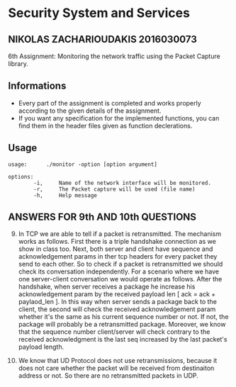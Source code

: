 # Security System and Services

## NIKOLAS ZACHARIOUDAKIS 2016030073

6th Assignment: Monitoring the network traffic using the Packet Capture library.

## Informations

* Every part of the assignment is completed and works properly according to the given details of the assignment.
* If you want any specification for the implemented functions, you can find them in the header files given as function declerations.

## Usage

```text
usage:      ./monitor -option [option argument]

options:
        -i,     Name of the network interface will be monitored.
        -r,     The Packet capture will be used (file name)
        -h,     Help message

```

## ANSWERS FOR 9th AND 10th QUESTIONS

9. In TCP we are able to tell if a packet is retransmitted. The mechanism works as follows. First there is a triple handshake connection as we show in class too. Next, both server and client have sequence and acknowledgement params in ther tcp headers for every packet they send to each other. So to check if a packet is retransmitted we should check its conversation independently. For a scenario where we have one server-client conversation we would operate as follows. After the handshake, when server receives a package he increase his acknowledgement param by the received payload len [ ack = ack + paylaod_len ]. In this way when server sends a package back to the client, the second will check the received acknowledgement param whether it's the same as his current sequence number or not. If not, the package will probably be a retransmitted package. Moreover, we know that the sequence number client/server will check contrary to the received acknowledgment is the last seq increased by the last packet's payload length.

10. We know that UD Protocol does not use retransmissions, because it does not care whether the packet will be received from destinaiton address or not. So there are no retransmitted packets in UDP.
